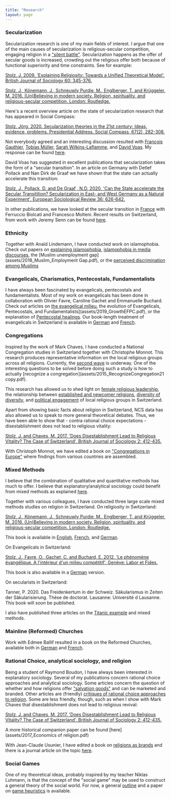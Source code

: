 ```yaml
---
title: "Research" 
layout: page
---
```



### Secularization
Secularization research is one of my main fields of interest. I argue that one of the main causes of secularization is religious-secular competition, engaging religion in a ["silent battle"](assets/2013_SilentBattle.pdf). Secularization happens as the offer of secular goods is increased, crowding out the religious offer both because of functional superiority and time constraints. See for example: 

[Stolz, J. 2009. 'Explaining Religiosity: Towards a Unified Theoretical Model'. British Journal of Sociology 60: 345-376.](assets/2009_ExplainingReligiosity.pdf)

[Stolz, J., Könemann, J., Schneuwly Purdie, M., Englberger, T. and Krüggeler, M. 2016. (Un)Believing in modern society. Religion, spirituality, and religious-secular competition. London: Routledge.](assets/Unbelieving_compressed.pdf)

Here's a recent overview article on the state of secularization research that has appeared in Social Compass: 

[Stolz, Jörg. 2020. Secularization theories in the 21st century: Ideas, evidence, problems. Presidential Address. Social Compass, 67(2), 282-308.](assets/2020_Secularization.pdf)

Not everybody agreed and an interesting discussion resulted with [François Gauthier](https://journals.sagepub.com/doi/abs/10.1177/0037768620917327?journalCode=scpa), [Tobias Müller](https://journals.sagepub.com/doi/full/10.1177/0037768620917328), [Sarah Wilkins-Laflamme](https://journals.sagepub.com/doi/abs/10.1177/0037768620917330), and [David Voas](https://journals.sagepub.com/doi/10.1177/0037768620917329). My response can be found [here](assets/2020_Response.pdf). 

David Voas has suggested in excellent publications that secularization takes the form of a "secular transition". In an article on Germany with Detlef Pollack and Nan Dirk de Graaf we have shown that the state can actually accelerate this transition:

[Stolz, J., Pollack, D. and De Graaf , N.D. 2020. 'Can the State accelerate the Secular Transitition? Secularization in East- and West Germany as a Natural Experiment'. European Sociological Review 36: 626-642.](assets/2020_CanTheState.pdf)

In other publications, we have looked at the secular transition in  [France](assets/2021_France.pdf) with Ferruccio Biolcati and Francesco Molteni. Recent results on Switzerland, from work with Jeremy Senn can be found [here](assets/2021_Generations_e.pdf). 


### Ethnicity
Together with Anaïd Lindemann, I have conducted work on islamophobia. Check out papers on [explaining islamophobia](assets/2005_Explaining_Islamophobia_A_test_of_four_T.pdf), [islamophobia in media discourses](assets/2014_UseOfIslam.pdf), the [Muslim unemployment gap](assets/2018_Muslim_Employment Gap.pdf), or the [perceived discrimination among Muslims](assets/2020_Discrimination.pdf)

### Evangelicals, Charismatics, Pentecostals, Fundamentalists
I have always been fascinated by evangelicals, pentecostals and fundamentalists. Most of my work on evangelicals has been done in collaboration with Olivier Favre, Caroline Gachet and Emmanuelle Buchard. Check out articles on [the evangelical milieu](assets/2005_EvangelicalMilieu.pdf), the evolution of Evangelicals, Pentecostals, and Fundamentalists](assets/2019_GrowthEFPC.pdf), or the explanation of [Pentecostal healings](assets/2011_AllThingsPossible.pdf). Our book-length treatment of evangelicals in Switzerland is available in [German](assets/2014_PhänomenFreikirchen.epub) and [French](assets/2012_Evangelicals.pdf). 

### Congregations
Inspired by the work of Mark Chaves, I have conducted a National Congregation studies in Switzerland together with Christophe Monnot. This research produces representative information on the local religious groups across all religions. Currently, the [second wave](https://wp.unil.ch/ncs2/) is underway. One of the interesting questions to be solved before doing such a study is how to actually [recognize a congregation](assets/2015_RecognizeCongregation21 copy.pdf).

This research has allowed us to shed light on [female religious leadership](assets/2019_FemaleLeadership.pdf), the relationship between [established and newcomer religions](assets/2015_EstablishedNewcomers.pdf), [diversity of diversity](assets/2014_DiversityOfDiversity.pdf), and [political engagement](assets/2019_EstablishmentPolitics.pdf) of local religious groups in Switzerland. 

Apart from showing basic facts about religion in Switzerland, NCS data has also allowed us to speak to more general theoretical debates. Thus, we have been able to show that - contra rational choice expectations - disestablishment does not lead to religious vitality: 

[Stolz, J. and Chaves, M. 2017. 'Does Disestablishment Lead to Religious Vitality? The Case of Switzerland'. British Journal of Sociology 2: 412-435.](assets/2018_EstablishmentBJS.pdf)

With Christoph Monnot, we have edited a book on ["Congregations in Europe"](assets/2018_CongregationsEurope.pdf) where findings from various countries are assembled.


### Mixed Methods
I believe that the combination of qualitative and quantitative methods has much to offer. I believe that explanatory/analytical sociology could benefit from mixed methods as explained [here](assets/2016_OpeningBlackBox.pdf).

Together with various colleagues, I have  conducted three large scale mixed methods studies on religion in Switzerland. 
On religiosity in Switzerland: 

[Stolz, J., Könemann, J., Schneuwly Purdie, M., Englberger, T. and Krüggeler, M. 2016. (Un)Believing in modern society. Religion, spirituality, and religious-secular competition. London: Routledge.](assets/2016_Un_Believing_in_modern_society._Religio.pdf)

This book is available in [English](assets/2016_Un_Believing_in_modern_society._Religio.pdf), [French](assets/2015_EreDelEgo.pdf), and [German](assets/2014_IchGesellschaft.pdf).

On Evangelicals in Switzerland: 

[Stolz, J., Favre, O., Gachet, C. and Buchard, E. 2012. 'Le phénomène évangélique. A l'intérieur d'un milieu compétitif'. Genève: Labor et Fides.](assets/2012_PhénomèneEvangélique.pdf)

This book is also available in a [German](assets/2014_PhänomenFreikirchen.epub) version.

On secularists in Switzerland: 

Tanner, P. 2020. Das Freidenkertum in der Schweiz. Säkularismus in Zeiten der Säkularisierung. Thèse de doctorat. Lausanne: Université d Lausanne. This book will soon be published.

I also have published three articles on the [Titanic example](https://joergstolz.github.io/teaching/) and mixed methods.


### Mainline (Reformed) Churches
Work with Edmee Ballif resulted in a book on the Reformed Churches, available both in [German](assets/2010_ZdR.pdf) and [French](assets/2009_AdR.pdf). 


### Rational Choice, analytical sociology, and religion
Being a student of Raymond Boudon, I have always been interested in explanatory sociology. Several of my publications concern rational choice approaches and analytical sociology. Some articles concern the question of whether and how religions offer ["salvation goods"](assets/2005_SalvationGoods.pdf) and can be marketed and branded. Other articles are (friendly) [critiques of rational choice approaches to religion](assets/2014_RatChoice.docx). Some are less friendly, though, such as when I show with Mark Chaves that disestablishment does not lead to religious revival: 

[Stolz, J. and Chaves, M. 2017. 'Does Disestablishment Lead to Religious Vitality? The Case of Switzerland'. British Journal of Sociology 2: 412-435.
](assets/2020_CanTheState.pdf)

A more historical companion paper can be found [here](assets/2017_Economics of religion.pdf)

With Jean-Claude Usunier, I have edited a book on [religions as brands](assets/2011_ReligionsBrands.pdf) and there is a journal article on the 
topic [here](assets/2017_ReligionsBrands.pdf). 



### Social Games
One of my theoretical ideas, probably inspired by my teacher Niklas Luhmann, is that the concept of the "social game" may be used to construct a general theory of the social world. For now, a general [outline](2019_Games.pdf) and a paper on [game heuristics](2020_TitanicGame.pdf) is available. 





